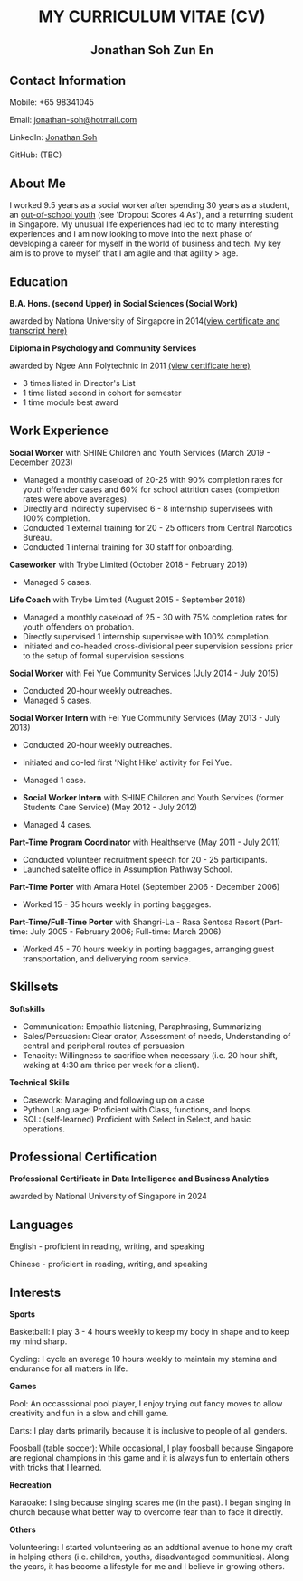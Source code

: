 <div align="center">
  <h1>MY CURRICULUM VITAE (CV)</h1>
  <h2>Jonathan Soh Zun En</h2>
</div>


## Contact Information
Mobile: +65 98341045

Email: jonathan-soh@hotmail.com

LinkedIn: [Jonathan Soh](https://www.linkedin.com/in/jonathan-soh-18527036/)

GitHub: (TBC)


## About Me
I worked 9.5 years as a social worker after spending 30 years as a student, an [out-of-school youth](https://eresources.nlb.gov.sg/newspapers/digitised/page/today20080125-2.1.6) (see 'Dropout Scores 4 As'), and a returning student in Singapore. My unusual life experiences had led to to many interesting experiences and I am now looking to move into the next phase of developing a career for myself in the world of business and tech. My key aim is to prove to myself that I am agile and that agility > age.


## Education
**B.A. Hons. (second Upper) in Social Sciences (Social Work)**

awarded by Nationa University of Singapore in 2014[(view certificate and transcript here)](https://github.com/Jonathan-Soh/bachelors_NUS/blob/main/Degree%20and%20Transcripts.pdf)

**Diploma in Psychology and Community Services**

awarded by Ngee Ann Polytechnic in 2011 [(view certificate here)](https://github.com/Jonathan-Soh/diploma_NP/blob/main/Diploma%20Certificate.pdf)
- 3 times listed in Director's List
- 1 time listed second in cohort for semester
- 1 time module best award


## Work Experience
**Social Worker**
with SHINE Children and Youth Services (March 2019 - December 2023)
- Managed a monthly caseload of 20-25 with 90% completion rates for youth offender cases and 60% for school attrition cases (completion rates were above averages).
- Directly and indirectly supervised 6 - 8 internship supervisees with 100% completion.
- Conducted 1 external training for 20 - 25 officers from Central Narcotics Bureau.
- Conducted 1 internal training for 30 staff for onboarding.

**Caseworker**
with Trybe Limited (October 2018 - February 2019)
- Managed 5 cases.

**Life Coach**
with Trybe Limited (August 2015 - September 2018)
- Managed a monthly caseload of 25 - 30 with 75% completion rates for youth offenders on probation.
- Directly supervised 1 internship supervisee with 100% completion.
- Initiated and co-headed cross-divisional peer supervision sessions prior to the setup of formal supervision sessions.

**Social Worker**
with Fei Yue Community Services (July 2014 - July 2015)
- Conducted 20-hour weekly outreaches.
- Managed 5 cases.

**Social Worker Intern**
with Fei Yue Community Services (May 2013 - July 2013)
- Conducted 20-hour weekly outreaches.
- Initiated and co-led first 'Night Hike' activity for Fei Yue.
- Managed 1 case.

- **Social Worker Intern**
with SHINE Children and Youth Services (former Students Care Service) (May 2012 - July 2012)
- Managed 4 cases.

**Part-Time Program Coordinator**
with Healthserve (May 2011 - July 2011)
- Conducted volunteer recruitment speech for 20 - 25 participants.
- Launched satelite office in Assumption Pathway School.

**Part-Time Porter**
with Amara Hotel (September 2006 - December 2006)
- Worked 15 - 35 hours weekly in porting baggages.

**Part-Time/Full-Time Porter**
with Shangri-La - Rasa Sentosa Resort (Part-time: July 2005 - February 2006; Full-time: March 2006)
- Worked 45 - 70 hours weekly in porting baggages, arranging guest transportation, and deliverying room service.


## Skillsets
**Softskills**
- Communication: Empathic listening, Paraphrasing, Summarizing
- Sales/Persuasion: Clear orator, Assessment of needs, Understanding of central and peripheral routes of persuasion
- Tenacity: Willingness to sacrifice when necessary (i.e. 20 hour shift, waking at 4:30 am thrice per week for a client).

**Technical Skills**
- Casework: Managing and following up on a case
- Python Language: Proficient with Class, functions, and loops.
- SQL: (self-learned) Proficient with Select in Select, and basic operations.


## Professional Certification
**Professional Certificate in Data Intelligence and Business Analytics**

awarded by National University of Singapore in 2024


## Languages
English - proficient in reading, writing, and speaking

Chinese - proficient in reading, writing, and speaking


## Interests
**Sports**

Basketball: I play 3 - 4 hours weekly to keep my body in shape and to keep my mind sharp.

Cycling: I cycle an average 10 hours weekly to maintain my stamina and endurance for all matters in life.

**Games**

Pool: An occasssional pool player, I enjoy trying out fancy moves to allow creativity and fun in a slow and chill game.

Darts: I play darts primarily because it is inclusive to people of all genders.

Foosball (table soccer): While occasional, I play foosball because Singapore are regional champions in this game and it is always fun to entertain others with tricks that I learned.

**Recreation**

Karaoake: I sing because singing scares me (in the past). I began singing in church because what better way to overcome fear than to face it directly.

**Others**

Volunteering: I started volunteering as an addtional avenue to hone my craft in helping others (i.e. children, youths, disadvantaged communities). Along the years, it has become a lifestyle for me and I believe in growing others.
